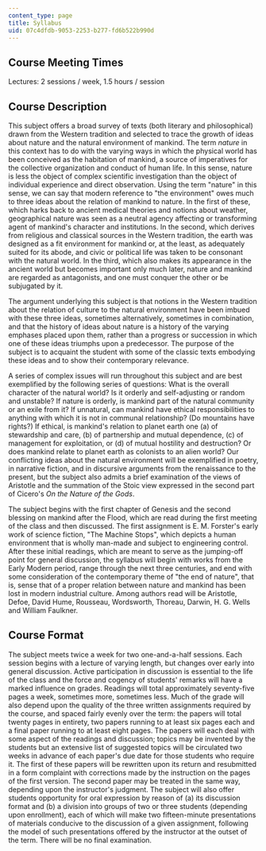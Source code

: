 ```yaml
---
content_type: page
title: Syllabus
uid: 07c4dfdb-9053-2253-b277-fd6b522b990d
---
```


Course Meeting Times
--------------------

Lectures: 2 sessions / week, 1.5 hours / session

Course Description
------------------

This subject offers a broad survey of texts (both literary and philosophical) drawn from the Western tradition and selected to trace the growth of ideas about nature and the natural environment of mankind. The term _nature_ in this context has to do with the varying ways in which the physical world has been conceived as the habitation of mankind, a source of imperatives for the collective organization and conduct of human life. In this sense, nature is less the object of complex scientific investigation than the object of individual experience and direct observation. Using the term "nature" in this sense, we can say that modern reference to "the environment" owes much to three ideas about the relation of mankind to nature. In the first of these, which harks back to ancient medical theories and notions about weather, geographical nature was seen as a neutral agency affecting or transforming agent of mankind's character and institutions. In the second, which derives from religious and classical sources in the Western tradition, the earth was designed as a fit environment for mankind or, at the least, as adequately suited for its abode, and civic or political life was taken to be consonant with the natural world. In the third, which also makes its appearance in the ancient world but becomes important only much later, nature and mankind are regarded as antagonists, and one must conquer the other or be subjugated by it.

The argument underlying this subject is that notions in the Western tradition about the relation of culture to the natural environment have been imbued with these three ideas, sometimes alternatively, sometimes in combination, and that the history of ideas about nature is a history of the varying emphases placed upon them, rather than a progress or succession in which one of these ideas triumphs upon a predecessor. The purpose of the subject is to acquaint the student with some of the classic texts embodying these ideas and to show their contemporary relevance.

A series of complex issues will run throughout this subject and are best exemplified by the following series of questions: What is the overall character of the natural world? Is it orderly and self-adjusting or random and unstable? If nature is orderly, is mankind part of the natural community or an exile from it? If unnatural, can mankind have ethical responsibilities to anything with which it is not in communal relationship? (Do mountains have rights?) If ethical, is mankind's relation to planet earth one (a) of stewardship and care, (b) of partnership and mutual dependence, (c) of management for exploitation, or (d) of mutual hostility and destruction? Or does mankind relate to planet earth as colonists to an alien world? Our conflicting ideas about the natural environment will be exemplified in poetry, in narrative fiction, and in discursive arguments from the renaissance to the present, but the subject also admits a brief examination of the views of Aristotle and the summation of the Stoic view expressed in the second part of Cicero's _On the Nature of the Gods_.

The subject begins with the first chapter of Genesis and the second blessing on mankind after the Flood, which are read during the first meeting of the class and then discussed. The first assignment is E. M. Forster's early work of science fiction, "The Machine Stops", which depicts a human environment that is wholly man-made and subject to engineering control. After these initial readings, which are meant to serve as the jumping-off point for general discussion, the syllabus will begin with works from the Early Modern period, range through the next three centuries, and end with some consideration of the contemporary theme of "the end of nature", that is, sense that of a proper relation between nature and mankind has been lost in modern industrial culture. Among authors read will be Aristotle, Defoe, David Hume, Rousseau, Wordsworth, Thoreau, Darwin, H. G. Wells and William Faulkner.

Course Format
-------------

The subject meets twice a week for two one-and-a-half sessions. Each session begins with a lecture of varying length, but changes over early into general discussion. Active participation in discussion is essential to the life of the class and the force and cogency of students' remarks will have a marked influence on grades. Readings will total approximately seventy-five pages a week, sometimes more, sometimes less. Much of the grade will also depend upon the quality of the three written assignments required by the course, and spaced fairly evenly over the term: the papers will total twenty pages in entirety, two papers running to at least six pages each and a final paper running to at least eight pages. The papers will each deal with some aspect of the readings and discussion; topics may be invented by the students but an extensive list of suggested topics will be circulated two weeks in advance of each paper's due date for those students who require it. The first of these papers will be rewritten upon its return and resubmitted in a form complaint with corrections made by the instruction on the pages of the first version. The second paper may be treated in the same way, depending upon the instructor's judgment. The subject will also offer students opportunity for oral expression by reason of (a) its discussion format and (b) a division into groups of two or three students (depending upon enrollment), each of which will make two fifteen-minute presentations of materials conducive to the discussion of a given assignment, following the model of such presentations offered by the instructor at the outset of the term. There will be no final examination.